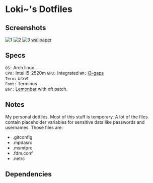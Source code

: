 # Loki~'s Dotfiles
## Screenshots
![1](https://i.imgur.com/3C5G5Kf.png)
![2](https://i.imgur.com/805OpCY.png)
![3](https://i.imgur.com/Gu8pLbB.png)
[wallpaper](https://i.imgur.com/OWjfwGX.jpg)

## Specs
`OS:`    Arch linux  
`CPU:`   Intel i5-2520m 
`GPU:`   Integrated
`WM:`    [i3-gaps](https://github.com/Airblader/i3)  
`Term:`  urxvt  
`Font:`  Terminus  
`Bar:`   [Lemonbar](https://github.com/LemonBoy/bar) with xft patch.

## Notes
My personal dotfiles.
Most of this stuff is temporary.
A lot of the files contain placeholder variables for sensitive data like passwords and usernames.
Those files are:
* .gitconfig
* .mpdasrc
* .msmtprc
* .fdm.conf
* .netrc

## Dependencies
